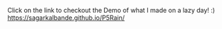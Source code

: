 Click on the link to checkout the Demo of what I made on a lazy day! :)
https://sagarkalbande.github.io/P5Rain/
